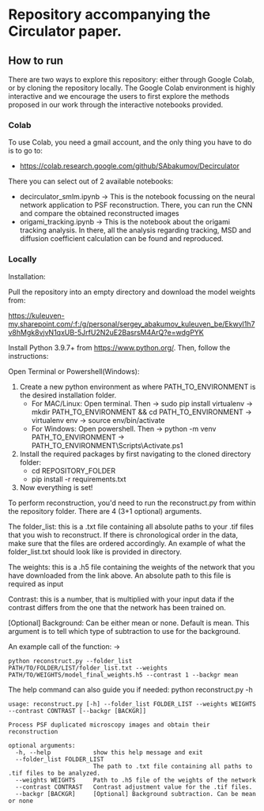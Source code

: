 
# Repository accompanying the Circulator paper. 

## How to run
There are two ways to explore this repository: either through Google Colab, or by cloning the repository locally. The Google
Colab environment is highly interactive and we encourage the users to first explore the methods proposed in our work through 
the interactive notebooks provided.

### Colab
To use Colab, you need a gmail account, and the only thing you have to do is to go to:

- https://colab.research.google.com/github/SAbakumov/Decirculator

There you can select out of 2 available notebooks:

- decirculator_smlm.ipynb -> This is the notebook focussing on the neural network application to PSF reconstruction. There, you can
run the CNN and compare the obtained reconstructed images
- origami_tracking.ipynb -> This is the notebook about the origami tracking analysis. In there, all the analysis regarding tracking,
MSD and diffusion coefficient calculation can be found and reproduced. 

### Locally

Installation:

Pull the repository into an empty directory and download the model weights from: 

https://kuleuven-my.sharepoint.com/:f:/g/personal/sergey_abakumov_kuleuven_be/Ekwyl1h7v8hMgk8vjvN1qxUB-5JrfU2N2uE2BasrsM4ArQ?e=wdgPYK

Install Python 3.9.7+ from https://www.python.org/. Then, follow the instructions:

Open Terminal or Powershell(Windows):
1) Create a new python environment as where PATH_TO_ENVIRONMENT is the desired installation folder.
   - For MAC/Linux: Open terminal. Then -> sudo pip install virtualenv -> mkdir PATH_TO_ENVIRONMENT && cd PATH_TO_ENVIRONMENT -> virtualenv env -> source env/bin/activate
   - For Windows: Open powershell. Then -> python -m venv PATH_TO_ENVIRONMENT -> PATH_TO_ENVIRONMENT\Scripts\Activate.ps1
2) Install the required packages by first navigating to the cloned directory folder:
   - cd REPOSITORY_FOLDER
   - pip install -r requirements.txt
3) Now everything is set!


To perform reconstruction, you'd need to run the reconstruct.py from within the repository folder. There are 4 (3+1 optional) arguments.

The folder_list: this is a .txt file containing all absolute paths to your .tif files that you wish to reconstruct. If there is chronological order in the data,
make sure that the files are ordered accordingly. An example of what the folder_list.txt should look like is provided in directory.

The weights: this is a .h5 file containing the weights of the network that you have downloaded from the link above. An absolute path to this file is required as input

Contrast: this is a number, that is multiplied with your input data if the contrast differs from the one that the network has been trained on. 

[Optional] Background:  Can be either mean or none. Default is mean. This argument is to tell which type of subtraction to use for the background.

An example call of the function: -> 

```
python reconstruct.py --folder_list PATH/TO/FOLDER/LIST/folder_list.txt --weights PATH/TO/WEIGHTS/model_final_weights.h5 --contrast 1 --backgr mean
```


The help command can also guide you if needed: python reconstruct.py -h
```
usage: reconstruct.py [-h] --folder_list FOLDER_LIST --weights WEIGHTS --contrast CONTRAST [--backgr [BACKGR]]

Process PSF duplicated microscopy images and obtain their reconstruction

optional arguments:
  -h, --help            show this help message and exit
  --folder_list FOLDER_LIST
                        The path to .txt file containing all paths to .tif files to be analyzed.
  --weights WEIGHTS     Path to .h5 file of the weights of the network
  --contrast CONTRAST   Contrast adjustment value for the .tif files.
  --backgr [BACKGR]     [Optional] Background subtraction. Can be mean or none
```
